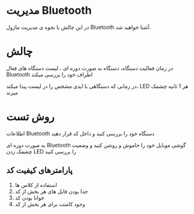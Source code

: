 # مدیریت Bluetooth

در این چالش با نحوه ی مدیریت ماژول Bluetooth آشنا خواهید شد.

# چالش

در زمان فعالیت دستگاه، دستگاه به صورت دوره ای ، لیست دستگاه های فعال Bluetooth اطراف خود را بررسی میکند

در زمانی که دستگاهی با ایدی مشخص را در لیست پیدا میکند، LED هر 1 ثانیه چشمک میزند

# روش تست

اطلاعات Bluetooth دستگاه خود را بررسی کنید و داخل کد قرار دهید

به صورت دوره ای Bluetooth گوشی موبایل خود را خاموش و روشن کنید و وضعیت چشمک زدن LED را بررسی کنید

## پارامترهای کیفیت کد

1. استفاده از کلاس ها
2. جدا بودن فایل های هر بخش از کد
3. خوانا بودن کد
4. وجود کامنت برای هر بخش از کد
